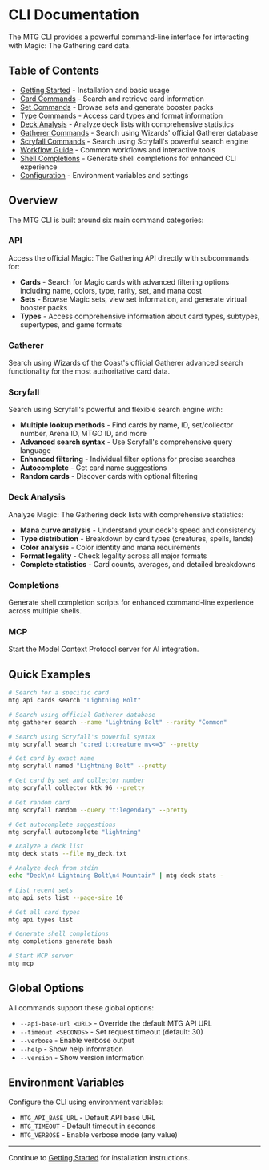 # CLI Documentation

The MTG CLI provides a powerful command-line interface for interacting with Magic: The Gathering card data.

## Table of Contents

- [Getting Started](./getting-started.md) - Installation and basic usage
- [Card Commands](./cards.md) - Search and retrieve card information
- [Set Commands](./sets.md) - Browse sets and generate booster packs
- [Type Commands](./types.md) - Access card types and format information
- [Deck Analysis](./deck.md) - Analyze deck lists with comprehensive statistics
- [Gatherer Commands](./gatherer.md) - Search using Wizards' official Gatherer database
- [Scryfall Commands](./scryfall.md) - Search using Scryfall's powerful search engine
- [Workflow Guide](./workflow.md) - Common workflows and interactive tools
- [Shell Completions](./completions.md) - Generate shell completions for enhanced CLI experience
- [Configuration](./configuration.md) - Environment variables and settings

## Overview

The MTG CLI is built around six main command categories:

### API

Access the official Magic: The Gathering API directly with subcommands for:
- **Cards** - Search for Magic cards with advanced filtering options including name, colors, type, rarity, set, and mana cost
- **Sets** - Browse Magic sets, view set information, and generate virtual booster packs
- **Types** - Access comprehensive information about card types, subtypes, supertypes, and game formats

### Gatherer

Search using Wizards of the Coast's official Gatherer advanced search functionality for the most authoritative card data.

### Scryfall

Search using Scryfall's powerful and flexible search engine with:
- **Multiple lookup methods** - Find cards by name, ID, set/collector number, Arena ID, MTGO ID, and more
- **Advanced search syntax** - Use Scryfall's comprehensive query language
- **Enhanced filtering** - Individual filter options for precise searches
- **Autocomplete** - Get card name suggestions
- **Random cards** - Discover cards with optional filtering

### Deck Analysis

Analyze Magic: The Gathering deck lists with comprehensive statistics:
- **Mana curve analysis** - Understand your deck's speed and consistency
- **Type distribution** - Breakdown by card types (creatures, spells, lands)
- **Color analysis** - Color identity and mana requirements
- **Format legality** - Check legality across all major formats
- **Complete statistics** - Card counts, averages, and detailed breakdowns

### Completions

Generate shell completion scripts for enhanced command-line experience across multiple shells.

### MCP

Start the Model Context Protocol server for AI integration.

## Quick Examples

```bash
# Search for a specific card
mtg api cards search "Lightning Bolt"

# Search using official Gatherer database
mtg gatherer search --name "Lightning Bolt" --rarity "Common"

# Search using Scryfall's powerful syntax
mtg scryfall search "c:red t:creature mv<=3" --pretty

# Get card by exact name
mtg scryfall named "Lightning Bolt" --pretty

# Get card by set and collector number
mtg scryfall collector ktk 96 --pretty

# Get random card
mtg scryfall random --query "t:legendary" --pretty

# Get autocomplete suggestions
mtg scryfall autocomplete "lightning"

# Analyze a deck list
mtg deck stats --file my_deck.txt

# Analyze deck from stdin
echo "Deck\n4 Lightning Bolt\n4 Mountain" | mtg deck stats -

# List recent sets
mtg api sets list --page-size 10

# Get all card types
mtg api types list

# Generate shell completions
mtg completions generate bash

# Start MCP server
mtg mcp
```

## Global Options

All commands support these global options:

- `--api-base-url <URL>` - Override the default MTG API URL
- `--timeout <SECONDS>` - Set request timeout (default: 30)
- `--verbose` - Enable verbose output
- `--help` - Show help information
- `--version` - Show version information

## Environment Variables

Configure the CLI using environment variables:

- `MTG_API_BASE_URL` - Default API base URL
- `MTG_TIMEOUT` - Default timeout in seconds
- `MTG_VERBOSE` - Enable verbose mode (any value)

---

Continue to [Getting Started](./getting-started.md) for installation instructions.
